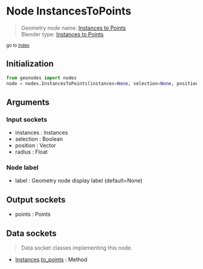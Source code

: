 
# Node InstancesToPoints

> Geometry node name: [Instances to Points](https://docs.blender.org/manual/en/latest/modeling/geometry_nodes/material/instances_to_points.html)<br>
  Blender type: [Instances to Points](https://docs.blender.org/api/current/bpy.types.GeometryNodeInstancesToPoints.html)
  
<sub>go to [index](/docs/index.md)</sub>

## Initialization

```python
from geonodes import nodes
node = nodes.InstancesToPoints(instances=None, selection=None, position=None, radius=None, label=None)
```



## Arguments


### Input sockets

- instances : Instances
- selection : Boolean
- position : Vector
- radius : Float

### Node label

- label : Geometry node display label (default=None)

## Output sockets

- points : Points

## Data sockets

> Data socket classes implementing this node.
  
  
- [Instances](/docs/sockets/Instances.md).[to_points](/docs/sockets/Instances.md#to_points) : Method
  
